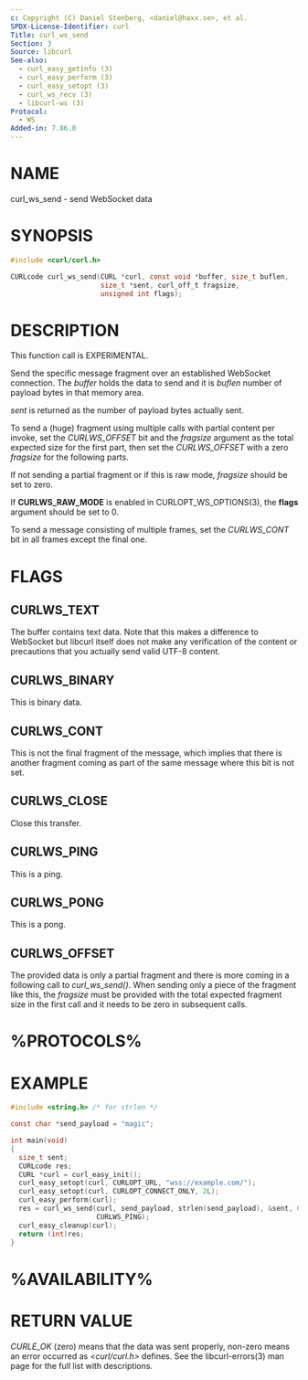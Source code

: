 ```yaml
---
c: Copyright (C) Daniel Stenberg, <daniel@haxx.se>, et al.
SPDX-License-Identifier: curl
Title: curl_ws_send
Section: 3
Source: libcurl
See-also:
  - curl_easy_getinfo (3)
  - curl_easy_perform (3)
  - curl_easy_setopt (3)
  - curl_ws_recv (3)
  - libcurl-ws (3)
Protocol:
  - WS
Added-in: 7.86.0
---
```


# NAME

curl_ws_send - send WebSocket data

# SYNOPSIS

~~~c
#include <curl/curl.h>

CURLcode curl_ws_send(CURL *curl, const void *buffer, size_t buflen,
                      size_t *sent, curl_off_t fragsize,
                      unsigned int flags);
~~~

# DESCRIPTION

This function call is EXPERIMENTAL.

Send the specific message fragment over an established WebSocket
connection. The *buffer* holds the data to send and it is *buflen*
number of payload bytes in that memory area.

*sent* is returned as the number of payload bytes actually sent.

To send a (huge) fragment using multiple calls with partial content per
invoke, set the *CURLWS_OFFSET* bit and the *fragsize* argument as the
total expected size for the first part, then set the *CURLWS_OFFSET* with
a zero *fragsize* for the following parts.

If not sending a partial fragment or if this is raw mode, *fragsize*
should be set to zero.

If **CURLWS_RAW_MODE** is enabled in CURLOPT_WS_OPTIONS(3), the
**flags** argument should be set to 0.

To send a message consisting of multiple frames, set the *CURLWS_CONT* bit
in all frames except the final one.

# FLAGS

## CURLWS_TEXT

The buffer contains text data. Note that this makes a difference to WebSocket
but libcurl itself does not make any verification of the content or
precautions that you actually send valid UTF-8 content.

## CURLWS_BINARY

This is binary data.

## CURLWS_CONT

This is not the final fragment of the message, which implies that there is
another fragment coming as part of the same message where this bit is not set.

## CURLWS_CLOSE

Close this transfer.

## CURLWS_PING

This is a ping.

## CURLWS_PONG

This is a pong.

## CURLWS_OFFSET

The provided data is only a partial fragment and there is more coming in a
following call to *curl_ws_send()*. When sending only a piece of the
fragment like this, the *fragsize* must be provided with the total
expected fragment size in the first call and it needs to be zero in subsequent
calls.

# %PROTOCOLS%

# EXAMPLE

~~~c
#include <string.h> /* for strlen */

const char *send_payload = "magic";

int main(void)
{
  size_t sent;
  CURLcode res;
  CURL *curl = curl_easy_init();
  curl_easy_setopt(curl, CURLOPT_URL, "wss://example.com/");
  curl_easy_setopt(curl, CURLOPT_CONNECT_ONLY, 2L);
  curl_easy_perform(curl);
  res = curl_ws_send(curl, send_payload, strlen(send_payload), &sent, 0,
                     CURLWS_PING);
  curl_easy_cleanup(curl);
  return (int)res;
}
~~~

# %AVAILABILITY%

# RETURN VALUE

*CURLE_OK* (zero) means that the data was sent properly, non-zero means an
error occurred as *\<curl/curl.h\>* defines. See the libcurl-errors(3) man
page for the full list with descriptions.
